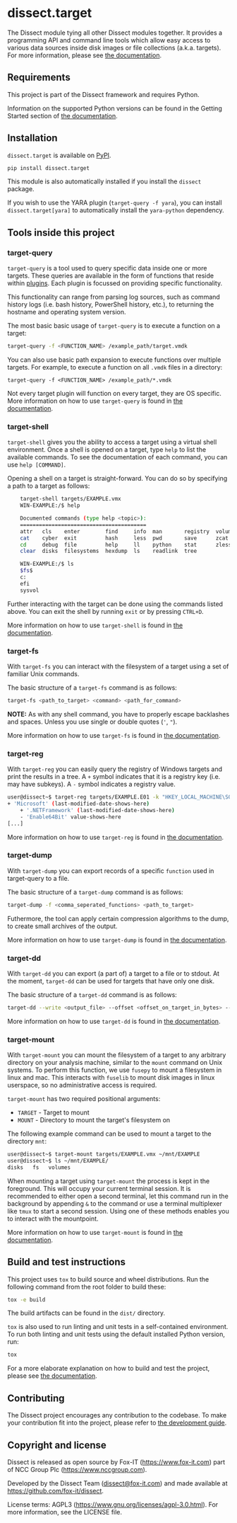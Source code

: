 # dissect.target

The Dissect module tying all other Dissect modules together. It provides a programming API and command line tools which
allow easy access to various data sources inside disk images or file collections (a.k.a. targets). For more information,
please see [the documentation](https://docs.dissect.tools/en/latest/projects/dissect.target/index.html).

## Requirements

This project is part of the Dissect framework and requires Python.

Information on the supported Python versions can be found in the Getting Started section of [the documentation](https://docs.dissect.tools/en/latest/index.html#getting-started).

## Installation

`dissect.target` is available on [PyPI](https://pypi.org/project/dissect.target/).

```bash
pip install dissect.target
```

This module is also automatically installed if you install the `dissect` package.

If you wish to use the YARA plugin (`target-query -f yara`), you can install `dissect.target[yara]` to automatically 
install the `yara-python` dependency.

## Tools inside this project

### target-query
`target-query` is a tool used to query specific data inside one or more targets.
These queries are available in the form of functions that reside within [plugins](https://docs.dissect.tools/en/latest/advanced/plugins.html).
Each plugin is focussed on providing specific functionality.

This functionality can range from parsing log sources, such as command history logs (i.e. bash history,
PowerShell history, etc.), to returning the hostname and operating system version.

The most basic basic usage of `target-query` is to execute a function on a target:

```bash
target-query -f <FUNCTION_NAME> /example_path/target.vmdk
```

You can also use basic path expansion to execute functions over multiple targets. For example, to execute a function
on all ``.vmdk`` files in a directory:

```
target-query -f <FUNCTION_NAME> /example_path/*.vmdk
```

Not every target plugin will function on every target, they are OS specific.
More information on how to use `target-query` is found in [the documentation](https://docs.dissect.tools/en/latest/tools/target-query.html).

### target-shell
`target-shell` gives you the ability to access a target using a virtual shell environment. Once a shell is opened
on a target, type `help` to list the available commands. To see the documentation of each command,
you can use `help [COMMAND]`.

Opening a shell on a target is straight-forward. You can do so by specifying a path to a target as follows:

```bash
    target-shell targets/EXAMPLE.vmx
    WIN-EXAMPLE:/$ help

    Documented commands (type help <topic>):
    ========================================
    attr   cls    enter        find     info  man       registry  volumes
    cat    cyber  exit         hash     less  pwd       save      zcat   
    cd     debug  file         help     ll    python    stat      zless  
    clear  disks  filesystems  hexdump  ls    readlink  tree    

    WIN-EXAMPLE:/$ ls
    $fs$
    c:
    efi
    sysvol
```

Further interacting with the target can be done using the commands listed above.
You can exit the shell by running `exit` or by pressing `CTRL+D`.

More information on how to use `target-shell` is found in [the documentation](https://docs.dissect.tools/en/latest/tools/target-shell.html).

### target-fs
With `target-fs` you can interact with the filesystem of a target using a set of familiar Unix commands.

The basic structure of a `target-fs` command is as follows:

```bash
target-fs <path_to_target> <command> <path_for_command>
```

**NOTE:** As with any shell command, you have to properly escape backlashes and spaces. Unless you use single or double quotes (`'`, `"`).

More information on how to use `target-fs` is found in [the documentation](https://docs.dissect.tools/en/latest/tools/target-fs.html).

### target-reg
With `target-reg` you can easily query the registry of Windows targets and print the results in a tree. A `+` symbol indicates that it is a registry key (i.e. may have subkeys). A `-` symbol indicates a registry value.

```bash
user@dissect~$ target-reg targets/EXAMPLE.E01 -k "HKEY_LOCAL_MACHINE\SOFTWARE\Microsoft"
+ 'Microsoft' (last-modified-date-shows-here)
    + '.NETFramework' (last-modified-date-shows-here)
    - 'Enable64Bit' value-shows-here
[...]
```

More information on how to use `target-reg` is found in [the documentation](https://docs.dissect.tools/en/latest/tools/target-reg.html).

### target-dump
With `target-dump` you can export records of a specific `function` used in target-query to a file.

The basic structure of a `target-dump` command is as follows:

```bash
target-dump -f <comma_seperated_functions> <path_to_target>
```

Futhermore, the tool can apply certain compression algorithms to the dump, to create small archives of the output.

More information on how to use `target-dump` is found in [the documentation](https://docs.dissect.tools/en/latest/tools/target-dump.html).

### target-dd
With `target-dd` you can export (a part of) a target to a file or to stdout. At the moment, `target-dd` can be used for targets that have only one disk.

The basic structure of a `target-dd` command is as follows:

```bash
target-dd --write <output_file> --offset <offset_on_target_in_bytes> --bytes <nr_of_bytes_to_read> <path_to_target>
```

More information on how to use `target-dd` is found in [the documentation](https://docs.dissect.tools/en/latest/tools/target-dd.html).

### target-mount
With `target-mount` you can mount the filesystem of a target to any arbitrary directory on your analysis machine, similar to the `mount` command on Unix systems.
To perform this function, we use `fusepy` to mount a filesystem in linux and mac.
This interacts with `fuselib` to mount disk images in linux userspace, so no administrative access is required.

`target-mount` has two required positional arguments:

* `TARGET` - Target to mount
* `MOUNT` - Directory to mount the target's filesystem on


The following example command can be used to mount a target to the directory ``mnt``:

```bash
user@dissect~$ target-mount targets/EXAMPLE.vmx ~/mnt/EXAMPLE
user@dissect~$ ls ~/mnt/EXAMPLE/
disks   fs   volumes
```

When mounting a target using `target-mount` the process is kept in the foreground. This will occupy your current
terminal session. It is recommended to either open a second terminal, let this command run in the background by
appending `&` to the command or use a terminal multiplexer like `tmux` to start a second session. Using one
of these methods enables you to interact with the mountpoint.

More information on how to use `target-mount` is found in [the documentation](https://docs.dissect.tools/en/latest/tools/target-mount.html).

## Build and test instructions

This project uses `tox` to build source and wheel distributions. Run the following command from the root folder to build
these:

```bash
tox -e build
```

The build artifacts can be found in the `dist/` directory.

`tox` is also used to run linting and unit tests in a self-contained environment. To run both linting and unit tests
using the default installed Python version, run:

```bash
tox
```

For a more elaborate explanation on how to build and test the project, please see [the
documentation](https://docs.dissect.tools/en/latest/contributing/tooling.html).

## Contributing

The Dissect project encourages any contribution to the codebase. To make your contribution fit into the project, please
refer to [the development guide](https://docs.dissect.tools/en/latest/contributing/developing.html).

## Copyright and license

Dissect is released as open source by Fox-IT (<https://www.fox-it.com>) part of NCC Group Plc
(<https://www.nccgroup.com>).

Developed by the Dissect Team (<dissect@fox-it.com>) and made available at <https://github.com/fox-it/dissect>.

License terms: AGPL3 (<https://www.gnu.org/licenses/agpl-3.0.html>). For more information, see the LICENSE file.
